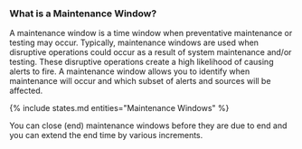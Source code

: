 ### What is a Maintenance Window?

A maintenance window is a time window when preventative maintenance or testing may occur. Typically,
maintenance windows are used when disruptive operations could occur as a result of system maintenance and/or testing.
These disruptive operations create a high likelihood of causing alerts to fire. A maintenance window
allows you to identify when maintenance will occur and which subset of alerts and sources will be affected.

{% include states.md entities="Maintenance Windows" %}

You can close (end) maintenance windows before they are due to end and you can extend the end time by various increments.
